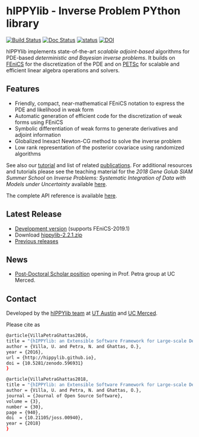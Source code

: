 # hIPPYlib - Inverse Problem PYthon library

[![Build Status](https://travis-ci.org/hippylib/hippylib.svg?branch=master)](https://travis-ci.org/hippylib/hippylib)
[![Doc Status](https://readthedocs.org/projects/hippylib/badge/?version=latest&style=flat)](https://hippylib.readthedocs.io/en/latest/)
[![status](http://joss.theoj.org/papers/053e0d08a5e9755e7b78898cff6f6208/status.svg)](http://joss.theoj.org/papers/053e0d08a5e9755e7b78898cff6f6208) [![DOI](https://zenodo.org/badge/DOI/10.5281/zenodo.596931.svg)](https://doi.org/10.5281/zenodo.596931)

hIPPYlib implements state-of-the-art *scalable* *adjoint-based* algorithms for PDE-based *deterministic and Bayesian inverse problems*. It builds on <a href="http://www.fenicsproject.org" target="_blank">FEniCS</a> for the discretization of the PDE and on <a href="http://www.mcs.anl.gov/petsc/" target="_blank">PETSc</a> for scalable and efficient linear algebra operations and solvers.

## Features

- Friendly, compact, near-mathematical FEniCS notation to express the PDE and likelihood in weak form
- Automatic generation of efficient code for the discretization of weak forms using FEniCS
- Symbolic differentiation of weak forms to generate derivatives and adjoint information
- Globalized Inexact Newton-CG method to solve the inverse problem
- Low rank representation of the posterior covariace using randomized algorithms

See also our [tutorial](tutorial.md) and list of related [publications](research.md). For additional resources and tutorials please see the teaching material for the *2018 Gene Golub SIAM Summer School* on *Inverse Problems: Systematic Integration of Data with Models under Uncertainty* available [here](https://g2s3-2018.github.io/labs).

The complete API reference is available [here](http://hippylib.readthedocs.io/en/latest/index.html).

## Latest Release

- [Development version](https://github.com/hippylib/hippylib) (supports FEniCS-2019.1)
- Download [hippylib-2.2.1.zip](https://zenodo.org/record/2614052/files/hippylib/hippylib-2.2.1.zip?download=1)
- [Previous releases](download.md)

## News

- [Post-Doctoral Scholar position](postdoc_position.md) opening in Prof. Petra group at UC Merced.

## Contact

Developed by the [hIPPYlib team](about.md) at <a href="http://ices.utexas.edu" target="_blank">UT Austin</a> and <a href="http://naturalsciences.ucmerced.edu/" target="_blank">UC Merced</a>.

Please cite as 

```sh
@article{VillaPetraGhattas2016,
title = "{hIPPYlib: an Extensible Software Framework for Large-scale Deterministic and Bayesian Inverse Problems}",
author = {Villa, U. and Petra, N. and Ghattas, O.},
year = {2016},
url = {http://hippylib.github.io},
doi = {10.5281/zenodo.596931}
}

@article{VillaPetraGhattas2018,
title = "{hIPPYlib: an Extensible Software Framework for Large-scale Deterministic and Bayesian Inverse Problems}",
author = {Villa, U. and Petra, N. and Ghattas, O.},
journal = {Journal of Open Source Software},
volume = {3},
number = {30},
page = {940},
doi  = {10.21105/joss.00940},
year = {2018}
}
```


